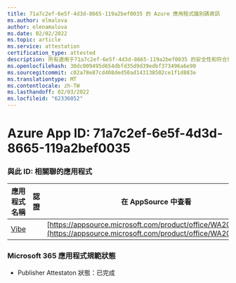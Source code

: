 ```yaml
---
title: 71a7c2ef-6e5f-4d3d-8665-119a2bef0035 的 Azure 應用程式識別碼資訊
ms.author: elmalova
author: elenamalova
ms.date: 02/02/2022
ms.topic: article
ms.service: attestation
certification_type: attested
description: 所有適用于71a7c2ef-6e5f-4d3d-8665-119a2bef0035 的安全性和符合性資訊資訊。
ms.openlocfilehash: 30dc009495d654dbfd35d9d39edbf373496a6e90
ms.sourcegitcommit: c02a78e87cd408ded50ad143138502ce1f1d883e
ms.translationtype: MT
ms.contentlocale: zh-TW
ms.lasthandoff: 02/03/2022
ms.locfileid: "62336052"
---
```

# <a name="azure-app-id-71a7c2ef-6e5f-4d3d-8665-119a2bef0035"></a>Azure App ID: 71a7c2ef-6e5f-4d3d-8665-119a2bef0035


### <a name="apps-associated-with-this-id"></a>與此 ID: 相關聯的應用程式
| **應用程式名稱** | **認證** | **在 AppSource 中查看** |
|--------------|---------------|-----------------------|
| [Vibe](https://docs.microsoft.com/microsoft-365-app-certification/forward/WA200001721) |  | [https://appsource.microsoft.com/product/office/WA200001721](https://appsource.microsoft.com/product/office/WA200001721) |

### <a name="microsoft-365-app-compliance-status"></a>Microsoft 365 應用程式規範狀態
- Publisher Attestaton 狀態：已完成
